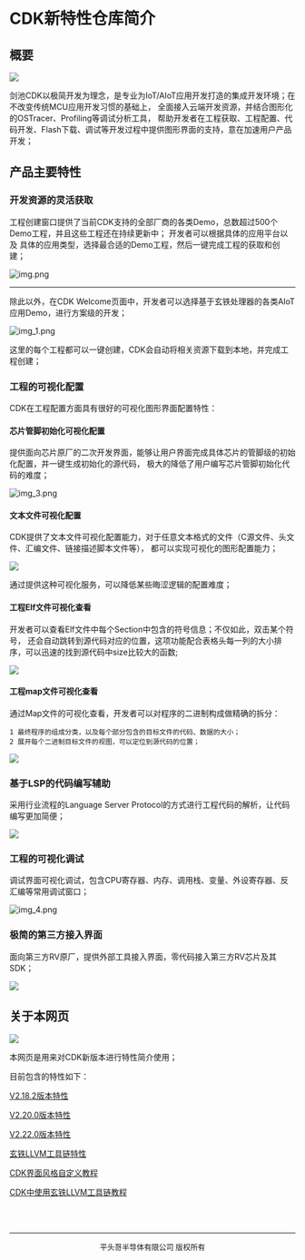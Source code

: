 # CDK新特性仓库简介

## 概要

![](剑池CDK.png)

剑池CDK以极简开发为理念，是专业为IoT/AIoT应用开发打造的集成开发环境；在不改变传统MCU应用开发习惯的基础上，
全面接入云端开发资源，并结合图形化的OSTracer、Profiling等调试分析工具，
帮助开发者在工程获取、工程配置、代码开发、Flash下载、调试等开发过程中提供图形界面的支持，意在加速用户产品开发；

## 产品主要特性

### 开发资源的灵活获取

工程创建窗口提供了当前CDK支持的全部厂商的各类Demo，总数超过500个Demo工程，并且这些工程还在持续更新中；
开发者可以根据具体的应用平台以及 具体的应用类型，选择最合适的Demo工程，然后一键完成工程的获取和创建；

![img.png](img.png)

***

除此以外，在CDK Welcome页面中，开发者可以选择基于玄铁处理器的各类AIoT应用Demo，进行方案级的开发；

![img_1.png](img_1.png)

这里的每个工程都可以一键创建，CDK会自动将相关资源下载到本地，并完成工程创建；

### 工程的可视化配置

CDK在工程配置方面具有很好的可视化图形界面配置特性：

#### 芯片管脚初始化可视化配置

提供面向芯片原厂的二次开发界面，能够让用户界面完成具体芯片的管脚级的初始化配置，并一键生成初始化的源代码，
极大的降低了用户编写芯片管脚初始化代码的难度；

![img_3.png](img_3.png)

#### 文本文件可视化配置

CDK提供了文本文件可视化配置能力，对于任意文本格式的文件（C源文件、头文件、汇编文件、链接描述脚本文件等），
都可以实现可视化的图形配置能力；

![](dmeo.gif)

通过提供这种可视化服务，可以降低某些晦涩逻辑的配置难度；

#### 工程Elf文件可视化查看

开发者可以查看Elf文件中每个Section中包含的符号信息；不仅如此，双击某个符号，
还会自动跳转到源代码对应的位置，这项功能配合表格头每一列的大小排序，可以迅速的找到源代码中size比较大的函数;

![](V2.18.2/elf_function_code.gif)

#### 工程map文件可视化查看

通过Map文件的可视化查看，开发者可以对程序的二进制构成做精确的拆分：

    1 最终程序的组成分类，以及每个部分包含的目标文件的代码、数据的大小；
    2 展开每个二进制目标文件的视图，可以定位到源代码的位置；

![](V2.18.2/map_component2.gif)

### 基于LSP的代码编写辅助

采用行业流程的Language Server Protocol的方式进行工程代码的解析，让代码编写更加简便；

![](V2.18.2/code_completion.gif)


### 工程的可视化调试

调试界面可视化调试，包含CPU寄存器、内存、调用栈、变量、外设寄存器、反汇编等常用调试窗口；

![img_4.png](img_4.png)


### 极简的第三方接入界面

面向第三方RV原厂，提供外部工具接入界面，零代码接入第三方RV芯片及其SDK；

![](plugin.png)



## 关于本网页

![](CDK.gif)

本网页是用来对CDK新版本进行特性简介使用；

目前包含的特性如下：

[V2.18.2版本特性](V2.18.2/index.md)

[V2.20.0版本特性](V2.20.0/index.md)

[V2.22.0版本特性](V2.22.0/index.md)

[玄铁LLVM工具链特性](LLVM/index.md)

[CDK界面风格自定义教程](NewTheme/index.md)

[CDK中使用玄铁LLVM工具链教程](LLVM/CDK/index.md)

<br/>
<br/>

***
<center><font size="2">平头哥半导体有限公司 版权所有</font></center>